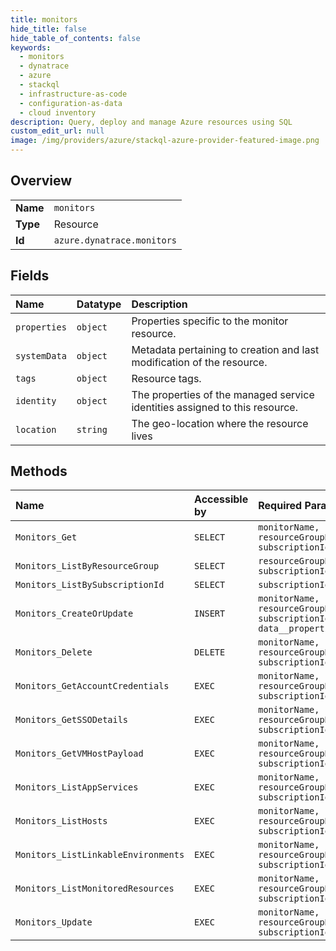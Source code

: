 ```yaml
---
title: monitors
hide_title: false
hide_table_of_contents: false
keywords:
  - monitors
  - dynatrace
  - azure    
  - stackql
  - infrastructure-as-code
  - configuration-as-data
  - cloud inventory
description: Query, deploy and manage Azure resources using SQL
custom_edit_url: null
image: /img/providers/azure/stackql-azure-provider-featured-image.png
---
```

  
    

## Overview
<table><tbody>
<tr><td><b>Name</b></td><td><code>monitors</code></td></tr>
<tr><td><b>Type</b></td><td>Resource</td></tr>
<tr><td><b>Id</b></td><td><code>azure.dynatrace.monitors</code></td></tr>
</tbody></table>

## Fields
| Name | Datatype | Description |
|:-----|:---------|:------------|
| `properties` | `object` | Properties specific to the monitor resource. |
| `systemData` | `object` | Metadata pertaining to creation and last modification of the resource. |
| `tags` | `object` | Resource tags. |
| `identity` | `object` | The properties of the managed service identities assigned to this resource. |
| `location` | `string` | The geo-location where the resource lives |
## Methods
| Name | Accessible by | Required Params |
|:-----|:--------------|:----------------|
| `Monitors_Get` | `SELECT` | `monitorName, resourceGroupName, subscriptionId` |
| `Monitors_ListByResourceGroup` | `SELECT` | `resourceGroupName, subscriptionId` |
| `Monitors_ListBySubscriptionId` | `SELECT` | `subscriptionId` |
| `Monitors_CreateOrUpdate` | `INSERT` | `monitorName, resourceGroupName, subscriptionId, data__properties` |
| `Monitors_Delete` | `DELETE` | `monitorName, resourceGroupName, subscriptionId` |
| `Monitors_GetAccountCredentials` | `EXEC` | `monitorName, resourceGroupName, subscriptionId` |
| `Monitors_GetSSODetails` | `EXEC` | `monitorName, resourceGroupName, subscriptionId` |
| `Monitors_GetVMHostPayload` | `EXEC` | `monitorName, resourceGroupName, subscriptionId` |
| `Monitors_ListAppServices` | `EXEC` | `monitorName, resourceGroupName, subscriptionId` |
| `Monitors_ListHosts` | `EXEC` | `monitorName, resourceGroupName, subscriptionId` |
| `Monitors_ListLinkableEnvironments` | `EXEC` | `monitorName, resourceGroupName, subscriptionId` |
| `Monitors_ListMonitoredResources` | `EXEC` | `monitorName, resourceGroupName, subscriptionId` |
| `Monitors_Update` | `EXEC` | `monitorName, resourceGroupName, subscriptionId` |
